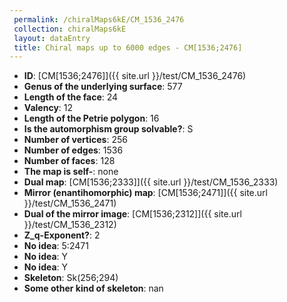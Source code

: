 ```yaml
--- 
 permalink: /chiralMaps6kE/CM_1536_2476 
 collection: chiralMaps6kE
 layout: dataEntry
 title: Chiral maps up to 6000 edges - CM[1536;2476]
---
```


- **ID**: [CM[1536;2476]]({{ site.url }}/test/CM_1536_2476)
- **Genus of the underlying surface**: 577
- **Length of the face**: 24
- **Valency**: 12
- **Length of the Petrie polygon**: 16
- **Is the automorphism group solvable?**: S
- **Number of vertices**: 256
- **Number of edges**: 1536
- **Number of faces**: 128
- **The map is self-**: none
- **Dual map**: [CM[1536;2333]]({{ site.url }}/test/CM_1536_2333)
- **Mirror (enantihomorphic) map**: [CM[1536;2471]]({{ site.url }}/test/CM_1536_2471)
- **Dual of the mirror image**: [CM[1536;2312]]({{ site.url }}/test/CM_1536_2312)
- **Z_q-Exponent?**: 2
- **No idea**:  5:2471
- **No idea**: Y
- **No idea**: Y
- **Skeleton**: Sk(256;294)
- **Some other kind of skeleton**: nan
